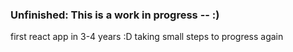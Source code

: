 ### Unfinished: This is a work in progress -- :)

first react app in 3-4 years :D taking small steps to progress again
